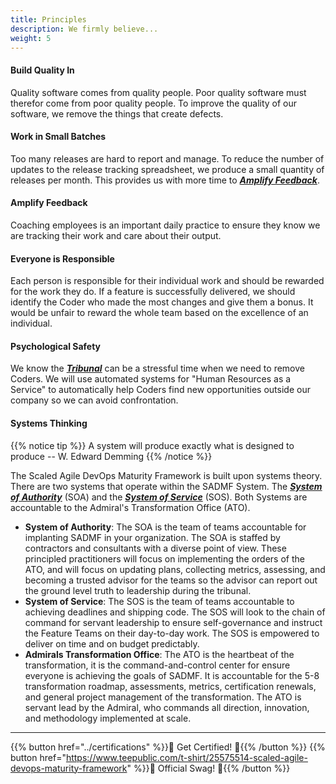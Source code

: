 ```yaml
---
title: Principles
description: We firmly believe...
weight: 5
---
```


#### Build Quality In

Quality software comes from quality people. Poor quality software must therefor come from poor quality people. To improve the quality of our software, we remove the things that create defects.

#### Work in Small Batches

Too many releases are hard to report and manage. To reduce the number of updates to the release tracking spreadsheet, we produce a small quantity of releases per month. This provides us with more time to *[**Amplify Feedback**](#amplify-feedback)*.

#### Amplify Feedback

Coaching employees is an important daily practice to ensure they know we are tracking their work and care about their output.

#### Everyone is Responsible

Each person is responsible for their individual work and should be rewarded for the work they do. If a feature is successfully delivered, we should identify the Coder who made the most changes and give them a bonus. It would be unfair to reward the whole team based on the excellence of an individual.

#### Psychological Safety

We know the *[**Tribunal**](../release-convoy/#tribunal)* can be a stressful time when we need to remove Coders. We will use automated systems for "Human Resources as a Service" to automatically help Coders find new opportunities outside our company so we can avoid confrontation.

#### Systems Thinking

{{% notice tip %}}
A system will produce exactly what is designed to produce -- W. Edward Demming
{{% /notice %}}

The Scaled Agile DevOps Maturity Framework is built upon systems theory. There are two systems that operate within the SADMF System. The *[**System of Authority**](#system-of-authority)* (SOA) and the *[**System of Service**](#system-of-service)* (SOS). Both Systems are accountable to the Admiral's Transformation Office (ATO).

- **System of Authority**: The SOA is the team of teams accountable for implanting SADMF in your organization. The SOA is staffed by contractors and consultants with a diverse point of view. These principled practitioners will focus on implementing the orders of the ATO, and will focus on updating plans, collecting metrics, assessing, and becoming a trusted advisor for the teams so the advisor can report out the ground level truth to leadership during the tribunal.
- **System of Service**: The SOS is the team of teams accountable to achieving deadlines and shipping code. The SOS will look to the chain of command for servant leadership to ensure self-governance and instruct the Feature Teams on their day-to-day work. The SOS is empowered to deliver on time and on budget predictably.
- **Admirals Transformation Office**: The ATO is the heartbeat of the transformation, it is the command-and-control center for ensure everyone is achieving the goals of SADMF. It is accountable for the 5-8 transformation roadmap, assessments, metrics, certification renewals, and general project management of the transformation. The ATO is servant lead by the Admiral, who commands all direction, innovation, and methodology implemented at scale.

---

{{% button href="../certifications" %}}🏅 Get Certified! 🏅{{% /button %}}
{{% button href="https://www.teepublic.com/t-shirt/25575514-scaled-agile-devops-maturity-framework" %}}💸 Official Swag! 💸{{% /button %}}